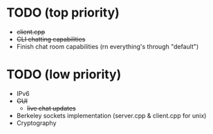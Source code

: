 # TODO (top priority)
+ ~~client.cpp~~
+ ~~CLI chatting capabilities~~
+ Finish chat room capabilities (rn everything's through "default")

# TODO (low priority)
+ IPv6
+ ~~GUI~~
    + ~~live chat updates~~
+ Berkeley sockets implementation (server.cpp & client.cpp for unix)
+ Cryptography